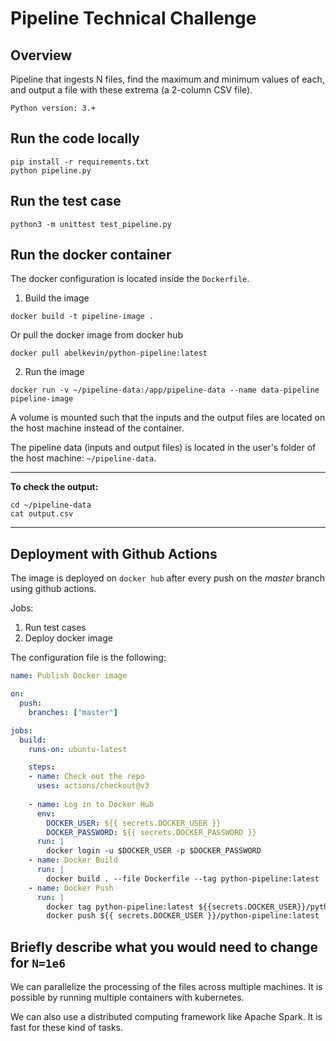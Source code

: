 # Pipeline Technical Challenge

## Overview
Pipeline that ingests N files, find the maximum and minimum values of each, and output a file with these extrema (a 2-column CSV file).

`Python version: 3.+`


## Run the code locally

```
pip install -r requirements.txt
python pipeline.py
```


## Run the test case
```
python3 -m unittest test_pipeline.py
```


## Run the docker container

The docker configuration is located inside the `Dockerfile`.

1. Build the image

```
docker build -t pipeline-image .
```

Or pull the docker image from docker hub

```
docker pull abelkevin/python-pipeline:latest
```

2. Run the image

```
docker run -v ~/pipeline-data:/app/pipeline-data --name data-pipeline pipeline-image
```

A volume is mounted such that the inputs and the output files are located on the host machine instead of the container.

The pipeline data (inputs and output files) is located in the user's folder of the host machine: `~/pipeline-data`.

----
**To check the output:**

```
cd ~/pipeline-data
cat output.csv
```
----

## Deployment with Github Actions

The image is deployed on `docker hub` after every push on the *master* branch using github actions.

Jobs:

1. Run test cases
2. Deploy docker image

The configuration file is the following:

```yml
name: Publish Docker image

on:
  push:
    branches: ["master"]

jobs:
  build:
    runs-on: ubuntu-latest

    steps:
    - name: Check out the repo
      uses: actions/checkout@v3
      
    - name: Log in to Docker Hub
      env:
        DOCKER_USER: ${{ secrets.DOCKER_USER }}
        DOCKER_PASSWORD: ${{ secrets.DOCKER_PASSWORD }}
      run: |
        docker login -u $DOCKER_USER -p $DOCKER_PASSWORD
    - name: Docker Build
      run: |
        docker build . --file Dockerfile --tag python-pipeline:latest
    - name: Docker Push
      run: |
        docker tag python-pipeline:latest ${{secrets.DOCKER_USER}}/python-pipeline:latest
        docker push ${{ secrets.DOCKER_USER }}/python-pipeline:latest

```

## Briefly describe what you would need to change for `N=1e6`

We can parallelize the processing of the files across multiple machines.
It is possible by running multiple containers with kubernetes.

We can also use a distributed computing framework like Apache Spark.
It is fast for these kind of tasks.